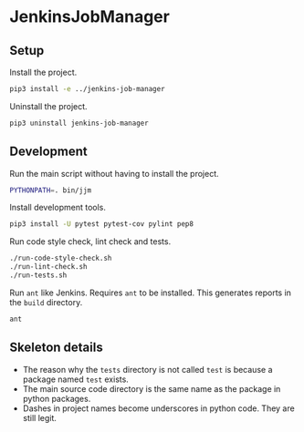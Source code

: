 # JenkinsJobManager


## Setup

Install the project.

```sh
pip3 install -e ../jenkins-job-manager
```

Uninstall the project.

```sh
pip3 uninstall jenkins-job-manager
```


## Development

Run the main script without having to install the project.

```sh
PYTHONPATH=. bin/jjm
```

Install development tools.

```sh
pip3 install -U pytest pytest-cov pylint pep8
```

Run code style check, lint check and tests.

```sh
./run-code-style-check.sh
./run-lint-check.sh
./run-tests.sh
```

Run `ant` like Jenkins. Requires `ant` to be installed. This generates reports in the `build` directory.

```sh
ant
```


## Skeleton details

* The reason why the `tests` directory is not called `test` is because a package named `test` exists.
* The main source code directory is the same name as the package in python packages.
* Dashes in project names become underscores in python code. They are still legit.
